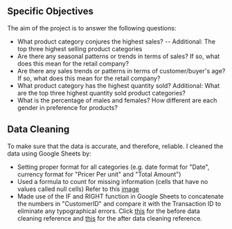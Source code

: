## Specific Objectives
The aim of the project is to answer the following questions:
* What product category conjures the highest sales? -- Additional: The top three highest selling product categories
* Are there any seasonal patterns or trends in terms of sales? If so, what does this mean for the retail company?
* Are there any sales trends or patterns in terms of customer/buyer's age? If so, what does this mean for the retail company?
* What product category has the highest quantity sold? Additional: What are the top three highest quantity sold product categories?
* What is the percentage of males and females? How different are each gender in preference for products?

## Data Cleaning
To make sure that the data is accurate, and therefore, reliable. I cleaned the data using Google Sheets by:
* Setting proper format for all categories (e.g. date format for "Date", currency format for "Pricer Per unit" and "Total Amount")
* Used a formula to count for missing information (cells that have no values called null cells) Refer to this [image](count_of_missing.PNG)
* Made use of the IF and RIGHT function in Google Sheets to concatenate the numbers in "CustomerID" and compare it with the Transaction ID to eliminate any typographical errors. Click [this](before.PNG) for the before data cleaning reference and [this](after_datacleaning.PNG) for the after data cleaning reference.
